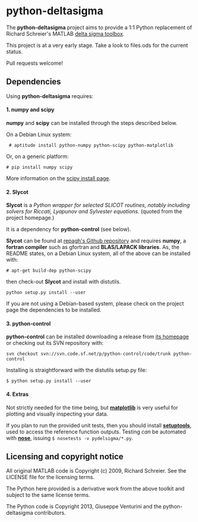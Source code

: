 python-deltasigma
===============

The **python-deltasigma** project aims to provide a 1:1 Python replacement of Richard 
Schreier's MATLAB [delta sigma toolbox](http://www.mathworks.com/matlabcentral/fileexchange/19-delta-sigma-toolbox).

This project is at a very early stage. Take a look to files.ods for the current status. 

Pull requests welcome!

## Dependencies

Using **python-deltasigma** requires:

#### 1. **numpy** and **scipy** 

**numpy** and **scipy** can be installed through the steps described below.

On a Debian Linux system:

```
 # aptitude install python-numpy python-scipy python-matplotlib
```

Or, on a generic platform:

```
# pip install numpy scipy
```

More information on the [scipy install page](http://www.scipy.org/install.html).

#### 2. Slycot

**Slycot** is a *Python wrapper for selected SLICOT routines, notably including solvers for Riccati, Lyapunov and Sylvester equations.* (quoted from the project homepage.)

It is a dependency for **python-control** (see below). 

**Slycot** can be found at [repagh's Github repository](https://github.com/repagh/Slycot) and requires **numpy**, a **fortran compiler** such as gfortran and **BLAS/LAPACK 
libraries**. As, the README states, on a Debian Linux system, all of the above can be installed with:

```
# apt-get build-dep python-scipy
```

then check-out **Slycot** and install with distutils.

```
python setup.py install --user
```

If you are not using a Debian-based system, please check on the project page the dependencies to be installed.

#### 3. python-control

**python-control** can be installed downloading a release from [its homepage](http://sourceforge.net/projects/python-control/) or checking out its SVN repository with:

```
svn checkout svn://svn.code.sf.net/p/python-control/code/trunk python-control
```

Installing is straightforward with the distutils setup.py file:

```
$ python setup.py install --user
```

#### 4. Extras

Not strictly needed for the time being, but **[matplotlib](http://matplotlib.org/)** is very useful for plotting and visually inspecting your data.

If you plan to run the provided unit tests, then you should install **[setuptools](https://pypi.python.org/pypi/setuptools)**, used to access the reference function outputs. Testing *can* be automated with **[nose](https://pypi.python.org/pypi/nose/)**, issuing `$ nosetests -v pydelsigma/*.py`.

## Licensing and copyright notice

All original MATLAB code is Copyright (c) 2009, Richard Schreier. See the LICENSE file for the licensing terms.

The Python here provided is a derivative work from the above toolkit and subject to the same license terms.

The Python code is Copyright 2013, Giuseppe Venturini and the python-deltasigma contributors.
